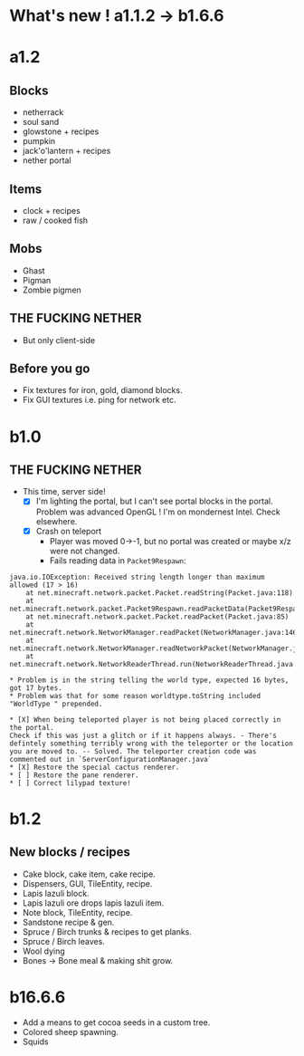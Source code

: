 # What's new ! a1.1.2 -> b1.6.6

# a1.2

## Blocks

* netherrack
* soul sand
* glowstone + recipes
* pumpkin
* jack'o'lantern + recipes
* nether portal

## Items

* clock + recipes
* raw / cooked fish

## Mobs

* Ghast
* Pigman
* Zombie pigmen

## THE FUCKING NETHER

* But only client-side

## Before you go

* Fix textures for iron, gold, diamond blocks.
* Fix GUI textures i.e. ping for network etc.

# b1.0

## THE FUCKING NETHER

* This time, server side! 
	* [X] I'm lighting the portal, but I can't see portal blocks in the portal.
		Problem was advanced OpenGL ! I'm on mondernest Intel. Check elsewhere.
	* [X] Crash on teleport
		* Player was moved 0->-1, but no portal was created or maybe x/z were not changed.
		* Fails reading data in  `Packet9Respawn`:
```
java.io.IOException: Received string length longer than maximum allowed (17 > 16)
	at net.minecraft.network.packet.Packet.readString(Packet.java:118)
	at net.minecraft.network.packet.Packet9Respawn.readPacketData(Packet9Respawn.java:37)
	at net.minecraft.network.packet.Packet.readPacket(Packet.java:85)
	at net.minecraft.network.NetworkManager.readPacket(NetworkManager.java:146)
	at net.minecraft.network.NetworkManager.readNetworkPacket(NetworkManager.java:261)
	at net.minecraft.network.NetworkReaderThread.run(NetworkReaderThread.java:32)
```

	* Problem is in the string telling the world type, expected 16 bytes, got 17 bytes.
	* Problem was that for some reason worldtype.toString included "WorldType " prepended.

	* [X] When being teleported player is not being placed correctly in the portal.
	Check if this was just a glitch or if it happens always. - There's defintely something terribly wrong with the teleporter or the location you are moved to. -- Solved. The teleporter creation code was commented out in `ServerConfigurationManager.java`
	* [X] Restore the special cactus renderer.
	* [ ] Restore the pane renderer.
	* [ ] Correct lilypad texture!

# b1.2

## New blocks / recipes

* Cake block, cake item, cake recipe.
* Dispensers, GUI, TileEntity, recipe.
* Lapis lazuli block.
* Lapis lazuli ore drops lapis lazuli item.
* Note block,  TileEntity, recipe.
* Sandstone recipe & gen.
* Spruce / Birch trunks & recipes to get planks.
* Spruce / Birch leaves.
* Wool dying
* Bones -> Bone meal & making shit grow.

# b16.6.6

* Add a means to get cocoa seeds in a custom tree.
* Colored sheep spawning.
* Squids